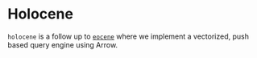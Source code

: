 # Holocene

`holocene` is a follow up to [`eocene`](https://github.com/clflushopt/eocene) where we implement
a vectorized, push based query engine using Arrow.
